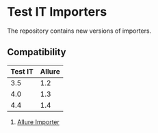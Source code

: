 # Test IT Importers
The repository contains new versions of importers.

## Compatibility

| Test IT | Allure |
|---------|--------|
| 3.5     | 1.2    |
| 4.0     | 1.3    |
| 4.4     | 1.4    |

 1. [Allure Importer](https://github.com/testit-tms/importers/tree/main/testit-importer-allure)
